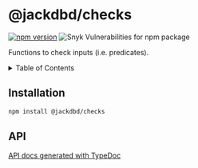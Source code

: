 # @jackdbd/checks

[![npm version](https://badge.fury.io/js/@jackdbd%2Fchecks.svg)](https://badge.fury.io/js/@jackdbd%2Fchecks)
![Snyk Vulnerabilities for npm package](https://img.shields.io/snyk/vulnerabilities/npm/@jackdbd%2Fchecks)

Functions to check inputs (i.e. predicates).

<!-- START doctoc generated TOC please keep comment here to allow auto update -->
<!-- DON'T EDIT THIS SECTION, INSTEAD RE-RUN doctoc TO UPDATE -->
<details><summary>Table of Contents</summary>

- [Installation](#installation)
- [API](#api)

<!-- END doctoc generated TOC please keep comment here to allow auto update -->
</details>

## Installation

```sh
npm install @jackdbd/checks
```

## API

[API docs generated with TypeDoc](https://jackdbd.github.io/calderone/checks/)
